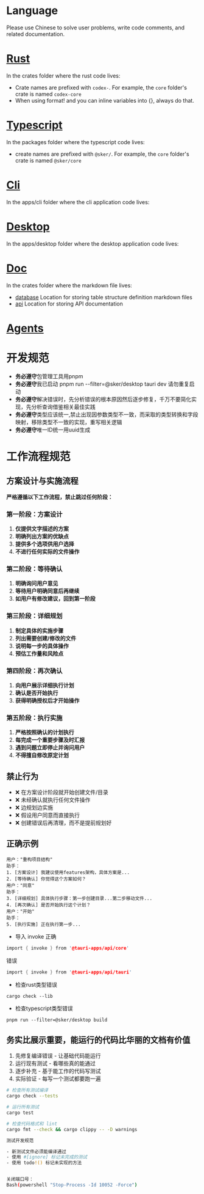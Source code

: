 
# Language

Please use Chinese to solve user problems, write code comments, and related documentation.

# [Rust](/crates)

In the crates folder where the rust code lives:

- Crate names are prefixed with `codex-`. For example, the `core` folder's crate is named `codex-core`
- When using format! and you can inline variables into {}, always do that.

# [Typescript](/packages)

In the packages folder where the typescript code lives:

- create names are prefixed with `@sker/`. For example, the `core` folder's crate is named `@sker/core`

# [Cli](/apps/cli)

In the apps/cli folder where the cli application code lives:

# [Desktop](/apps/desktop)

In the apps/desktop folder where the desktop application code lives:

# [Doc](/docs)

In the crates folder where the markdown file lives:

- [database](/docs/databases) Location for storing table structure definition markdown files
- [api](/docs/apis) Location for storing API documentation

# [Agents](/.claude/agents)



# 开发规范

- **务必遵守**包管理工具用pnpm
- **务必遵守**我已启动 pnpm run --filter=@sker/desktop tauri dev 请勿重复启动
- **务必遵守**解决错误时，先分析错误的根本原因然后逐步修复，千万不要简化实现，先分析查询借鉴相关最佳实践
- **务必遵守**类型应该统一,禁止出现因参数类型不一致，而采取的类型转换和字段映射，移除类型不一致的实现，重写相关逻辑
- **务必遵守**唯一ID统一用uuid生成

# 工作流程规范

## 方案设计与实施流程

**严格遵循以下工作流程，禁止跳过任何阶段：**

### 第一阶段：方案设计
1. **仅提供文字描述的方案**
2. **明确列出方案的优缺点**
3. **提供多个选项供用户选择**
4. **不进行任何实际的文件操作**

### 第二阶段：等待确认
1. **明确询问用户意见**
2. **等待用户明确同意后再继续**
3. **如用户有修改建议，回到第一阶段**

### 第三阶段：详细规划
1. **制定具体的实施步骤**
2. **列出需要创建/修改的文件**
3. **说明每一步的具体操作**
4. **预估工作量和风险点**

### 第四阶段：再次确认
1. **向用户展示详细执行计划**
2. **确认是否开始执行**
3. **获得明确授权后才开始操作**

### 第五阶段：执行实施
1. **严格按照确认的计划执行**
2. **每完成一个重要步骤及时汇报**
3. **遇到问题立即停止并询问用户**
4. **不得擅自修改原定计划**

## 禁止行为
- ❌ 在方案设计阶段就开始创建文件/目录
- ❌ 未经确认就执行任何文件操作
- ❌ 边规划边实施
- ❌ 假设用户同意而直接执行
- ❌ 创建错误后再清理，而不是提前规划好

## 正确示例
```
用户："重构项目结构"
助手：
1. [方案设计] 我建议使用features架构，具体方案是...
2. [等待确认] 你觉得这个方案如何？
用户："同意"
助手：
3. [详细规划] 具体执行步骤：第一步创建目录...第二步移动文件...
4. [再次确认] 是否开始执行这个计划？
用户："开始"
助手：
5. [执行实施] 正在执行第一步...
```


- 导入 invoke
正确
```rs
import { invoke } from '@tauri-apps/api/core'
```
错误
```rs
import { invoke } from '@tauri-apps/api/tauri'
```

- 检查rust类型错误

```
cargo check --lib
```

- 检查typescript类型错误

```
pnpm run --filter=@sker/desktop build
```



## 务实比展示重要，能运行的代码比华丽的文档有价值

1. 先修复编译错误 - 让基础代码能运行
2. 运行现有测试 - 看哪些真的能通过
3. 逐步补充 - 基于能工作的代码写测试
4. 实际验证 - 每写一个测试都要跑一遍


  ```bash
  # 检查所有测试编译
  cargo check --tests

  # 运行所有测试
  cargo test

  # 检查代码格式和 lint
  cargo fmt --check && cargo clippy -- -D warnings

  测试开发规范

  - 新测试文件必须能编译通过
  - 使用 #[ignore] 标记未完成的测试
  - 使用 todo!() 标记未实现的方法


  关闭端口号：
  Bash(powershell "Stop-Process -Id 10052 -Force")